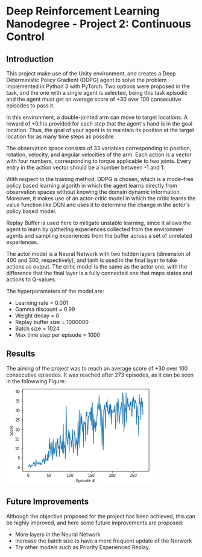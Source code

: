 # Deep Reinforcement Learning Nanodegree - Project 2: Continuous Control

## Introduction
This project make use of the Unity environment, and creates a Deep Deterministic Policy Gradient (DDPG) agent to solve the problem implemented in Python 3 with PyTorch. Two options were proposed in the task, and the one with a single agent is selected, being this task episodic and the agent must get an average score of +30 over 100 consecutive episodes to pass it.

In this environment, a double-jointed arm can move to target locations. A reward of +0.1 is provided for each step that the agent's hand is in the goal location. Thus, the goal of your agent is to maintain its position at the target location for as many time steps as possible.

The observation space consists of 33 variables corresponding to position, rotation, velocity, and angular velocities of the arm. Each action is a vector with four numbers, corresponding to torque applicable to two joints. Every entry in the action vector should be a number between -1 and 1.

With respect to the training method, DDPG is chosen, which is a mode-free policy based learning algorith in which the agent learns directly from observation spaces without knowing the domain dynamic information. Moreover, it makes use of an actor-critic model in which the critic learns the value function like DQN and uses it to determine the change in the actor's policy based model.

Replay Buffer is used here to mitigate unstable learning, since it allows the agent to learn by gathering experiences collected from the environmen agents and sampling experiences from the buffer across a set of unrelated experiences.

The actor model is a Neural Network with two hidden layers (dimension of 400 and 300, respectively), and tanh is used in the final layer to take actions as output. The critic model is the same as the actor one, with the difference that the final layer is a fully connected one that maps states and actions to Q-values.

The hyperparameters of the model are:
- Learning rate = 0.001
- Gamma discount = 0.99
- Weight decay = 0
- Replay buffer size = 1000000
- Batch size = 1024
- Max time step per episode = 1000

## Results
The aiming of the project was to reach an average score of +30 over 100 consecutive episodes. It was reached after 273 episodes, as it can be seen in the folowwing Figure:
![results_01](images/res_01.png)

## Future Improvements
Although the objective proposed for the project has been achieved, this can be highly improved, and here some future improvements are proposed:

  -  More layers in the Neural Network
  -  Increase the batch size to have a more frequent update of the Nerwork
  -  Try other models such as Priority Experienced Replay.

